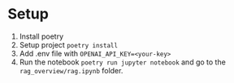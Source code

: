 # Setup

1. Install poetry
2. Setup project `poetry install`
3. Add .env file with `OPENAI_API_KEY=<your-key>`
4. Run the notebook `poetry run jupyter notebook` and go to the `rag_overview/rag.ipynb` folder.